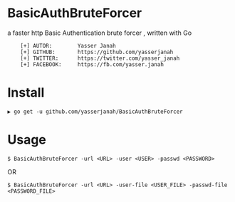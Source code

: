 # BasicAuthBruteForcer
a faster http Basic Authentication brute forcer , written with Go

```
    [+] AUTOR:        Yasser Janah
    [+] GITHUB:       https://github.com/yasserjanah
    [+] TWITTER:      https://twitter.com/yasser_janah
    [+] FACEBOOK:     https://fb.com/yasser.janah
```

# Install
```
▶ go get -u github.com/yasserjanah/BasicAuthBruteForcer

```
# Usage
```
$ BasicAuthBruteForcer -url <URL> -user <USER> -passwd <PASSWORD>
```

OR

```
$ BasicAuthBruteForcer -url <URL> -user-file <USER_FILE> -passwd-file <PASSWORD_FILE>
```
